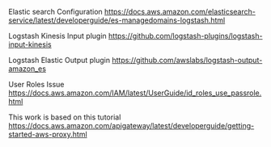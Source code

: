 Elastic search Configuration
  https://docs.aws.amazon.com/elasticsearch-service/latest/developerguide/es-managedomains-logstash.html
  
Logstash Kinesis Input plugin
  https://github.com/logstash-plugins/logstash-input-kinesis
  
Logstash Elastic Output plugin
  https://github.com/awslabs/logstash-output-amazon_es
  
User Roles Issue
  https://docs.aws.amazon.com/IAM/latest/UserGuide/id_roles_use_passrole.html
  
This work is based on this tutorial
  https://docs.aws.amazon.com/apigateway/latest/developerguide/getting-started-aws-proxy.html
